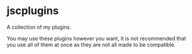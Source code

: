 # jscplugins
A collection of my plugins.

You may use these plugins however you want, it is not recommended that you use all of them at once as they are not all made to be compatible.
